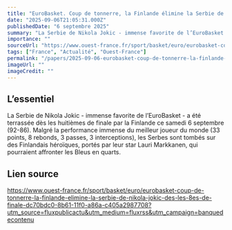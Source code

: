 ```yaml
---
title: "EuroBasket. Coup de tonnerre, la Finlande élimine la Serbie de Nikola Jokic dès les 8es de finale"
date: "2025-09-06T21:05:31.000Z"
publishedDate: "6 septembre 2025"
summary: "La Serbie de Nikola Jokic - immense favorite de l’EuroBasket - a été terrassée dès les huitièmes de finale par la Finlande ce samedi 6 septembre (92-86). Malgré la performance immense du meilleur joueur du monde (33 points, 8 rebonds, 3 passes, 3 interceptions), les Serbes sont tombés sur des Finlandais héroïques, portés par leur star Lauri Markkanen, qui pourraient affronter les Bleus en quarts."
importance: ""
sourceUrl: "https://www.ouest-france.fr/sport/basket/euro/eurobasket-coup-de-tonnerre-la-finlande-elimine-la-serbie-de-nikola-jokic-des-les-8es-de-finale-dc70bdc0-8b61-11f0-a86a-c405a2987708?utm_source=fluxpublicactu&utm_medium=fluxrss&utm_campaign=banquedecontenu"
tags: ["France", "Actualité", "Ouest-France"]
permalink: "/papers/2025-09-06-eurobasket-coup-de-tonnerre-la-finlande-elimine-la-serbie-de-nikola-jokic-des-les-8es-de-finale"
imageUrl: ""
imageCredit: ""
---
```


## L’essentiel

La Serbie de Nikola Jokic - immense favorite de l’EuroBasket - a été terrassée dès les huitièmes de finale par la Finlande ce samedi 6 septembre (92-86). Malgré la performance immense du meilleur joueur du monde (33 points, 8 rebonds, 3 passes, 3 interceptions), les Serbes sont tombés sur des Finlandais héroïques, portés par leur star Lauri Markkanen, qui pourraient affronter les Bleus en quarts.

## Lien source

https://www.ouest-france.fr/sport/basket/euro/eurobasket-coup-de-tonnerre-la-finlande-elimine-la-serbie-de-nikola-jokic-des-les-8es-de-finale-dc70bdc0-8b61-11f0-a86a-c405a2987708?utm_source=fluxpublicactu&utm_medium=fluxrss&utm_campaign=banquedecontenu
